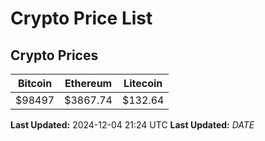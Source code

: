 # Crypto Price List

## Crypto Prices
| Bitcoin | Ethereum | Litecoin |
| ------- | -------- | -------- |
| $98497 | $3867.74 | $132.64 |
**Last Updated:** 2024-12-04 21:24 UTC
**Last Updated:** $DATE$
